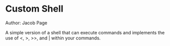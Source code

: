 # Custom Shell

Author: Jacob Page

A simple version of a shell that can execute commands and implements the use of <, >, >>, and | within your commands.
